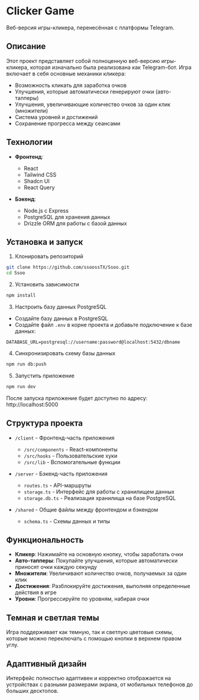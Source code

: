 # Clicker Game

Веб-версия игры-кликера, перенесённая с платформы Telegram.

## Описание

Этот проект представляет собой полноценную веб-версию игры-кликера, которая изначально была реализована как Telegram-бот. Игра включает в себя основные механики кликера:
- Возможность кликать для заработка очков
- Улучшения, которые автоматически генерируют очки (авто-тапперы)
- Улучшения, увеличивающие количество очков за один клик (множители)
- Система уровней и достижений
- Сохранение прогресса между сеансами

## Технологии

- **Фронтенд**:
  - React
  - Tailwind CSS
  - Shadcn UI
  - React Query

- **Бэкенд**:
  - Node.js с Express
  - PostgreSQL для хранения данных
  - Drizzle ORM для работы с базой данных

## Установка и запуск

1. Клонировать репозиторий
```bash
git clone https://github.com/ssoossTX/Ssoo.git
cd Ssoo
```

2. Установить зависимости
```bash
npm install
```

3. Настроить базу данных PostgreSQL
- Создайте базу данных в PostgreSQL
- Создайте файл `.env` в корне проекта и добавьте подключение к базе данных:
```
DATABASE_URL=postgresql://username:password@localhost:5432/dbname
```

4. Синхронизировать схему базы данных
```bash
npm run db:push
```

5. Запустить приложение
```bash
npm run dev
```

После запуска приложение будет доступно по адресу: http://localhost:5000

## Структура проекта

- `/client` - Фронтенд-часть приложения
  - `/src/components` - React-компоненты
  - `/src/hooks` - Пользовательские хуки
  - `/src/lib` - Вспомогательные функции

- `/server` - Бэкенд-часть приложения
  - `routes.ts` - API-маршруты
  - `storage.ts` - Интерфейс для работы с хранилищем данных
  - `storage.db.ts` - Реализация хранилища на базе PostgreSQL

- `/shared` - Общие файлы между фронтендом и бэкендом
  - `schema.ts` - Схемы данных и типы

## Функциональность

- **Кликер**: Нажимайте на основную кнопку, чтобы заработать очки
- **Авто-тапперы**: Покупайте улучшения, которые автоматически приносят очки каждую секунду
- **Множители**: Увеличивают количество очков, получаемых за один клик
- **Достижения**: Разблокируйте достижения, выполняя определенные действия в игре
- **Уровни**: Прогрессируйте по уровням, набирая очки

## Темная и светлая темы

Игра поддерживает как темную, так и светлую цветовые схемы, которые можно переключать с помощью кнопки в верхнем правом углу.

## Адаптивный дизайн

Интерфейс полностью адаптивен и корректно отображается на устройствах с разными размерами экрана, от мобильных телефонов до больших десктопов.